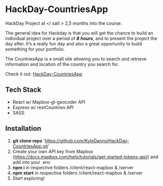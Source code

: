# HackDay-CountriesApp

HackDay Project at </ salt > 2,5 months into the course.

The general idea for Hackday is that you will get the chance to build an individual project over a period of **_8 hours_**, and to present the project the day after. It’s a really fun day and also a great opportunity to build something for your portfolio. 

The CountriesApp is a small site allowing you to search and retrieve information and location of the country you search for. 

Check it out: [HackDay-CountriesApp](https://countries-mapbox-app.netlify.app/)

## Tech Stack 
* React w/ Mapbox-gl-geocoder API
* Express w/ restCountries API
* SASS

## Installation 
1. __git clone repo__ 'https://github.com/KyleDanny/HackDay-CountriesApp.git'
2. Create your own API key from Mapbox (https://docs.mapbox.com/help/tutorials/get-started-tokens-api/) and add into your .env
3. __npm i__ in respective folders /client/react-mapbox & /server
4. __npm start__ in respective folders /client/react-mapbox & /server
5. Start exploring!

